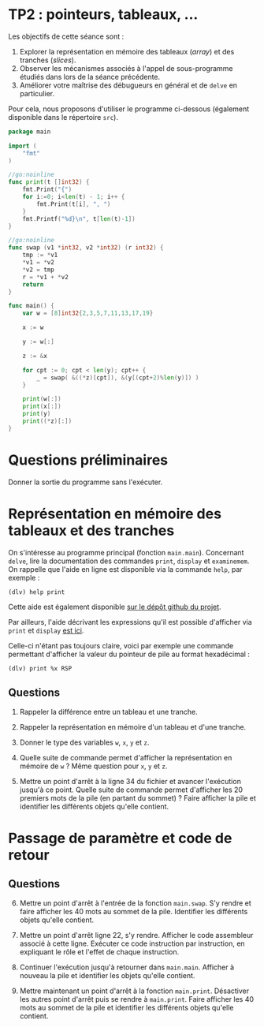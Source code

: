 # TP2 : pointeurs, tableaux, ...

Les objectifs de cette séance sont :

  1. Explorer la représentation en mémoire des tableaux (_array_) et des tranches (_slices_).
  2. Observer les mécanismes associés à l'appel de sous-programme étudiés dans lors de la séance précédente.
  3. Améliorer votre maîtrise des débugueurs en général et de `delve` en particulier.

Pour cela, nous proposons d'utiliser le programme ci-dessous (également disponible dans le répertoire `src`).

```go
package main

import (
	"fmt"
)

//go:noinline
func print(t []int32) {
	fmt.Print("{")
	for i:=0; i<len(t) - 1; i++ {
		fmt.Print(t[i], ", ")
	}
	fmt.Printf("%d}\n", t[len(t)-1])
}

//go:noinline
func swap (v1 *int32, v2 *int32) (r int32) {
	tmp := *v1
	*v1 = *v2
	*v2 = tmp
	r = *v1 + *v2
	return
}

func main() {
	var w = [8]int32{2,3,5,7,11,13,17,19}

	x := w

	y := w[:]

	z := &x

	for cpt := 0; cpt < len(y); cpt++ {
		_ = swap( &((*z)[cpt]), &(y[(cpt+2)%len(y)]) )
	}

	print(w[:])
	print(x[:])
	print(y)
	print((*z)[:])
}
```

# Questions préliminaires

Donner la sortie du programme sans l'exécuter.

# Représentation en mémoire des tableaux et des tranches 

On s'intéresse au programme principal (fonction `main.main`).
Concernant `delve`, lire la documentation des commandes `print`, `display` et `examinemem`. 
On rappelle que l'aide en ligne est disponible via la commande `help`, par exemple :

``` text
(dlv) help print
```

Cette aide est également disponible [sur le dépôt github du projet](https://github.com/go-delve/delve/blob/master/Documentation/cli/README.md).

Par ailleurs, l'aide décrivant les expressions qu'il est possible d'afficher via `print` et `display` [est ici](https://github.com/go-delve/delve/blob/master/Documentation/cli/expr.md).

Celle-ci n'étant pas toujours claire, voici par exemple une commande permettant d'afficher la valeur du pointeur de pile au format hexadécimal :

``` text
(dlv) print %x RSP
```

## Questions

1. Rappeler la différence entre un tableau et une tranche.

2. Rappeler la représentation en mémoire d'un tableau et d'une tranche.

3. Donner le type des variables `w`, `x`, `y` et `z`.

3. Quelle suite de commande permet d'afficher la représentation en mémoire de `w` ? Même question pour `x`, `y` et `z`.

4. Mettre un point d'arrêt à la ligne 34 du fichier et avancer l'exécution jusqu'à ce point. Quelle suite de commande permet d'afficher les 20 premiers mots de la pile (en partant du sommet) ? Faire afficher la pile et identifier les différents objets qu'elle contient. 

# Passage de paramètre et code de retour

## Questions 

6. Mettre un point d'arrêt à l'entrée de la fonction `main.swap`. S'y rendre et faire afficher les 40 mots au sommet de la pile. Identifier les différents objets qu'elle contient.

7. Mettre un point d'arrêt ligne 22, s'y rendre. Afficher le code assembleur associé à cette ligne. Exécuter ce code instruction par instruction, en expliquant le rôle et l'effet de chaque instruction.

8. Continuer l'exécution jusqu'à retourner dans `main.main`. Afficher à nouveau la pile et identifier les objets qu'elle contient.

9. Mettre maintenant un point d'arrêt à la fonction `main.print`. Désactiver les autres point d'arrêt puis se rendre à `main.print`. Faire afficher les 40 mots au sommet de la pile et identifier les différents objets qu'elle contient.

